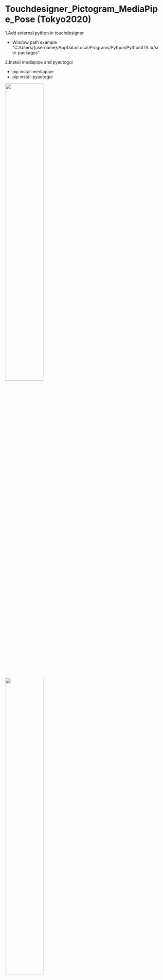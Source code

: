 # Touchdesigner_Pictogram_MediaPipe_Pose (Tokyo2020)

1.Add external python in touchdesigner
- Window path example "C:/Users/{username}/AppData/Local/Programs/Python/Python37/Lib/site-packages"

2.Install mediapipe and pyautogui
- pip install mediapipe
- pip install pyautogui

<img src="https://user-images.githubusercontent.com/17475338/127737835-97f0bd5e-de6b-4305-8af2-c4d9ea10f308.PNG" width=50% height=50%>
<img src="https://user-images.githubusercontent.com/17475338/127737918-46b9b7fd-a86b-404e-95e9-0e2c2e66dc7c.PNG" width=50% height=50%>

ref: https://github.com/Kazuhito00/Tokyo2020-Pictogram-using-MediaPipe


